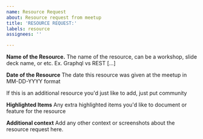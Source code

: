 ```yaml
---
name: Resource Request
about: Resource request from meetup
title: 'RESOURCE REQUEST:'
labels: resource
assignees: ''

---
```


**Name of the Resource.**
The name of the resource, can be a workshop, slide deck name, or etc. Ex. Graphql vs REST [...]

**Date of the Resource**
The date this resource was given at the meetup in MM-DD-YYYY format

If this is an additional resource you'd just like to add, just put community

**Highlighted Items**
Any extra highlighted items you'd like to document or feature for the resource

**Additional context**
Add any other context or screenshots about the resource request here.
